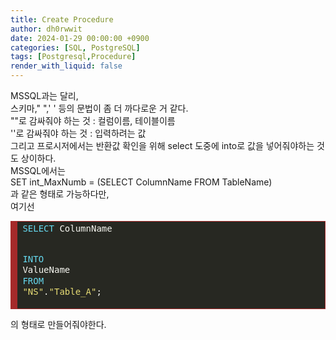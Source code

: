 ```yaml
---
title: Create Procedure
author: dh0rwwit
date: 2024-01-29 00:00:00 +0900
categories: [SQL, PostgreSQL]
tags: [Postgresql,Procedure]
render_with_liquid: false
---
```

MSSQL과는 달리, <br>
스키마,\" \",\' \' 등의 문법이 좀 더 까다로운 거 같다.
<br>
\"\"로 감싸줘야 하는 것 : 컬럼이름, 테이블이름 <br>
\'\'로 감싸줘야 하는 것 : 입력하려는 값 <br>
그리고 프로시저에서는 반환값 확인을 위해 select 도중에 into로 값을 넣어줘야하는 것도 상이하다.<br>
MSSQL에서는 <br>
SET int_MaxNumb = (SELECT ColumnName FROM TableName)<br>
과 같은 형태로 가능하다만, <br>
여기선 <br>

<!-- HTML generated using hilite.me --><div style="background: #272822; overflow:auto;width:auto;border:solid brown;border-width:.1em .1em .1em .8em;padding:.2em .6em;"><pre style="margin: 0; line-height: 125%"><span style="color: #66d9ef">SELECT</span> <span style="color: #f8f8f2">ColumnName</span>
<span style="color: #66d9ef">INTO</span> <span style="color: #f8f8f2">ValueName</span>
<span style="color: #66d9ef">FROM</span> <span style="color: #e6db74">&quot;NS&quot;</span><span style="color: #f8f8f2">.</span><span style="color: #e6db74">&quot;Table_A&quot;</span><span style="color: #f8f8f2">;</span>
</pre></div>

의 형태로 만들어줘야한다.
